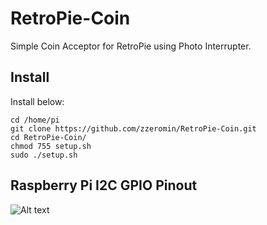 # RetroPie-Coin
Simple Coin Acceptor for RetroPie using Photo Interrupter.

## Install
Install below:
<pre><code>cd /home/pi
git clone https://github.com/zzeromin/RetroPie-Coin.git
cd RetroPie-Coin/
chmod 755 setup.sh
sudo ./setup.sh
</code></pre>

## Raspberry Pi I2C GPIO Pinout
![Alt text](https://i.imgur.com/a/CoQqN)

